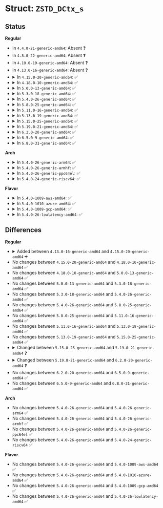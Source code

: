 # Struct: <code>ZSTD_DCtx_s</code>

## Status
<b>Regular</b>
<ul>
<li>
In <code>4.4.0-21-generic-amd64</code>: Absent ❓
</li>
<li>
In <code>4.8.0-22-generic-amd64</code>: Absent ❓
</li>
<li>
In <code>4.10.0-19-generic-amd64</code>: Absent ❓
</li>
<li>
In <code>4.13.0-16-generic-amd64</code>: Absent ❓
</li>
<li>
<details>
<summary>In <code>4.15.0-20-generic-amd64</code>: ✅</summary>

```c
struct ZSTD_DCtx_s {
    const FSE_DTable * LLTptr;
    const FSE_DTable * MLTptr;
    const FSE_DTable * OFTptr;
    const HUF_DTable * HUFptr;
    ZSTD_entropyTables_t entropy;
    const void * previousDstEnd;
    const void * base;
    const void * vBase;
    const void * dictEnd;
    size_t expected;
    ZSTD_frameParams fParams;
    blockType_e bType;
    ZSTD_dStage stage;
    U32 litEntropy;
    U32 fseEntropy;
    struct xxh64_state xxhState;
    size_t headerSize;
    U32 dictID;
    const BYTE * litPtr;
    ZSTD_customMem customMem;
    size_t litSize;
    size_t rleSize;
    BYTE[131080] litBuffer;
    BYTE[18] headerBuffer;
}
```
</details>
</li>
<li>
<details>
<summary>In <code>4.18.0-10-generic-amd64</code>: ✅</summary>

```c
struct ZSTD_DCtx_s {
    const FSE_DTable * LLTptr;
    const FSE_DTable * MLTptr;
    const FSE_DTable * OFTptr;
    const HUF_DTable * HUFptr;
    ZSTD_entropyTables_t entropy;
    const void * previousDstEnd;
    const void * base;
    const void * vBase;
    const void * dictEnd;
    size_t expected;
    ZSTD_frameParams fParams;
    blockType_e bType;
    ZSTD_dStage stage;
    U32 litEntropy;
    U32 fseEntropy;
    struct xxh64_state xxhState;
    size_t headerSize;
    U32 dictID;
    const BYTE * litPtr;
    ZSTD_customMem customMem;
    size_t litSize;
    size_t rleSize;
    BYTE[131080] litBuffer;
    BYTE[18] headerBuffer;
}
```
</details>
</li>
<li>
<details>
<summary>In <code>5.0.0-13-generic-amd64</code>: ✅</summary>

```c
struct ZSTD_DCtx_s {
    const FSE_DTable * LLTptr;
    const FSE_DTable * MLTptr;
    const FSE_DTable * OFTptr;
    const HUF_DTable * HUFptr;
    ZSTD_entropyTables_t entropy;
    const void * previousDstEnd;
    const void * base;
    const void * vBase;
    const void * dictEnd;
    size_t expected;
    ZSTD_frameParams fParams;
    blockType_e bType;
    ZSTD_dStage stage;
    U32 litEntropy;
    U32 fseEntropy;
    struct xxh64_state xxhState;
    size_t headerSize;
    U32 dictID;
    const BYTE * litPtr;
    ZSTD_customMem customMem;
    size_t litSize;
    size_t rleSize;
    BYTE[131080] litBuffer;
    BYTE[18] headerBuffer;
}
```
</details>
</li>
<li>
<details>
<summary>In <code>5.3.0-18-generic-amd64</code>: ✅</summary>

```c
struct ZSTD_DCtx_s {
    const FSE_DTable * LLTptr;
    const FSE_DTable * MLTptr;
    const FSE_DTable * OFTptr;
    const HUF_DTable * HUFptr;
    ZSTD_entropyTables_t entropy;
    const void * previousDstEnd;
    const void * base;
    const void * vBase;
    const void * dictEnd;
    size_t expected;
    ZSTD_frameParams fParams;
    blockType_e bType;
    ZSTD_dStage stage;
    U32 litEntropy;
    U32 fseEntropy;
    struct xxh64_state xxhState;
    size_t headerSize;
    U32 dictID;
    const BYTE * litPtr;
    ZSTD_customMem customMem;
    size_t litSize;
    size_t rleSize;
    BYTE[131080] litBuffer;
    BYTE[18] headerBuffer;
}
```
</details>
</li>
<li>
<details>
<summary>In <code>5.4.0-26-generic-amd64</code>: ✅</summary>

```c
struct ZSTD_DCtx_s {
    const FSE_DTable * LLTptr;
    const FSE_DTable * MLTptr;
    const FSE_DTable * OFTptr;
    const HUF_DTable * HUFptr;
    ZSTD_entropyTables_t entropy;
    const void * previousDstEnd;
    const void * base;
    const void * vBase;
    const void * dictEnd;
    size_t expected;
    ZSTD_frameParams fParams;
    blockType_e bType;
    ZSTD_dStage stage;
    U32 litEntropy;
    U32 fseEntropy;
    struct xxh64_state xxhState;
    size_t headerSize;
    U32 dictID;
    const BYTE * litPtr;
    ZSTD_customMem customMem;
    size_t litSize;
    size_t rleSize;
    BYTE[131080] litBuffer;
    BYTE[18] headerBuffer;
}
```
</details>
</li>
<li>
<details>
<summary>In <code>5.8.0-25-generic-amd64</code>: ✅</summary>

```c
struct ZSTD_DCtx_s {
    const FSE_DTable * LLTptr;
    const FSE_DTable * MLTptr;
    const FSE_DTable * OFTptr;
    const HUF_DTable * HUFptr;
    ZSTD_entropyTables_t entropy;
    const void * previousDstEnd;
    const void * base;
    const void * vBase;
    const void * dictEnd;
    size_t expected;
    ZSTD_frameParams fParams;
    blockType_e bType;
    ZSTD_dStage stage;
    U32 litEntropy;
    U32 fseEntropy;
    struct xxh64_state xxhState;
    size_t headerSize;
    U32 dictID;
    const BYTE * litPtr;
    ZSTD_customMem customMem;
    size_t litSize;
    size_t rleSize;
    BYTE[131080] litBuffer;
    BYTE[18] headerBuffer;
}
```
</details>
</li>
<li>
<details>
<summary>In <code>5.11.0-16-generic-amd64</code>: ✅</summary>

```c
struct ZSTD_DCtx_s {
    const FSE_DTable * LLTptr;
    const FSE_DTable * MLTptr;
    const FSE_DTable * OFTptr;
    const HUF_DTable * HUFptr;
    ZSTD_entropyTables_t entropy;
    const void * previousDstEnd;
    const void * base;
    const void * vBase;
    const void * dictEnd;
    size_t expected;
    ZSTD_frameParams fParams;
    blockType_e bType;
    ZSTD_dStage stage;
    U32 litEntropy;
    U32 fseEntropy;
    struct xxh64_state xxhState;
    size_t headerSize;
    U32 dictID;
    const BYTE * litPtr;
    ZSTD_customMem customMem;
    size_t litSize;
    size_t rleSize;
    BYTE[131080] litBuffer;
    BYTE[18] headerBuffer;
}
```
</details>
</li>
<li>
<details>
<summary>In <code>5.13.0-19-generic-amd64</code>: ✅</summary>

```c
struct ZSTD_DCtx_s {
    const FSE_DTable * LLTptr;
    const FSE_DTable * MLTptr;
    const FSE_DTable * OFTptr;
    const HUF_DTable * HUFptr;
    ZSTD_entropyTables_t entropy;
    const void * previousDstEnd;
    const void * base;
    const void * vBase;
    const void * dictEnd;
    size_t expected;
    ZSTD_frameParams fParams;
    blockType_e bType;
    ZSTD_dStage stage;
    U32 litEntropy;
    U32 fseEntropy;
    struct xxh64_state xxhState;
    size_t headerSize;
    U32 dictID;
    const BYTE * litPtr;
    ZSTD_customMem customMem;
    size_t litSize;
    size_t rleSize;
    BYTE[131080] litBuffer;
    BYTE[18] headerBuffer;
}
```
</details>
</li>
<li>
<details>
<summary>In <code>5.15.0-25-generic-amd64</code>: ✅</summary>

```c
struct ZSTD_DCtx_s {
    const FSE_DTable * LLTptr;
    const FSE_DTable * MLTptr;
    const FSE_DTable * OFTptr;
    const HUF_DTable * HUFptr;
    ZSTD_entropyTables_t entropy;
    const void * previousDstEnd;
    const void * base;
    const void * vBase;
    const void * dictEnd;
    size_t expected;
    ZSTD_frameParams fParams;
    blockType_e bType;
    ZSTD_dStage stage;
    U32 litEntropy;
    U32 fseEntropy;
    struct xxh64_state xxhState;
    size_t headerSize;
    U32 dictID;
    const BYTE * litPtr;
    ZSTD_customMem customMem;
    size_t litSize;
    size_t rleSize;
    BYTE[131080] litBuffer;
    BYTE[18] headerBuffer;
}
```
</details>
</li>
<li>
<details>
<summary>In <code>5.19.0-21-generic-amd64</code>: ✅</summary>

```c
struct ZSTD_DCtx_s {
    const ZSTD_seqSymbol * LLTptr;
    const ZSTD_seqSymbol * MLTptr;
    const ZSTD_seqSymbol * OFTptr;
    const HUF_DTable * HUFptr;
    ZSTD_entropyDTables_t entropy;
    U32[640] workspace;
    const void * previousDstEnd;
    const void * prefixStart;
    const void * virtualStart;
    const void * dictEnd;
    size_t expected;
    ZSTD_frameHeader fParams;
    U64 processedCSize;
    U64 decodedSize;
    blockType_e bType;
    ZSTD_dStage stage;
    U32 litEntropy;
    U32 fseEntropy;
    struct xxh64_state xxhState;
    size_t headerSize;
    ZSTD_format_e format;
    ZSTD_forceIgnoreChecksum_e forceIgnoreChecksum;
    U32 validateChecksum;
    const BYTE * litPtr;
    ZSTD_customMem customMem;
    size_t litSize;
    size_t rleSize;
    size_t staticSize;
    int bmi2;
    ZSTD_DDict * ddictLocal;
    const ZSTD_DDict * ddict;
    U32 dictID;
    int ddictIsCold;
    ZSTD_dictUses_e dictUses;
    ZSTD_DDictHashSet * ddictSet;
    ZSTD_refMultipleDDicts_e refMultipleDDicts;
    ZSTD_dStreamStage streamStage;
    char * inBuff;
    size_t inBuffSize;
    size_t inPos;
    size_t maxWindowSize;
    char * outBuff;
    size_t outBuffSize;
    size_t outStart;
    size_t outEnd;
    size_t lhSize;
    void * legacyContext;
    U32 previousLegacyVersion;
    U32 legacyVersion;
    U32 hostageByte;
    int noForwardProgress;
    ZSTD_bufferMode_e outBufferMode;
    ZSTD_outBuffer expectedOutBuffer;
    BYTE[131104] litBuffer;
    BYTE[18] headerBuffer;
    size_t oversizedDuration;
}
```
</details>
</li>
<li>
<details>
<summary>In <code>6.2.0-20-generic-amd64</code>: ✅</summary>

```c
struct ZSTD_DCtx_s {
    const ZSTD_seqSymbol * LLTptr;
    const ZSTD_seqSymbol * MLTptr;
    const ZSTD_seqSymbol * OFTptr;
    const HUF_DTable * HUFptr;
    ZSTD_entropyDTables_t entropy;
    U32[640] workspace;
    const void * previousDstEnd;
    const void * prefixStart;
    const void * virtualStart;
    const void * dictEnd;
    size_t expected;
    ZSTD_frameHeader fParams;
    U64 processedCSize;
    U64 decodedSize;
    blockType_e bType;
    ZSTD_dStage stage;
    U32 litEntropy;
    U32 fseEntropy;
    struct xxh64_state xxhState;
    size_t headerSize;
    ZSTD_format_e format;
    ZSTD_forceIgnoreChecksum_e forceIgnoreChecksum;
    U32 validateChecksum;
    const BYTE * litPtr;
    ZSTD_customMem customMem;
    size_t litSize;
    size_t rleSize;
    size_t staticSize;
    int bmi2;
    ZSTD_DDict * ddictLocal;
    const ZSTD_DDict * ddict;
    U32 dictID;
    int ddictIsCold;
    ZSTD_dictUses_e dictUses;
    ZSTD_DDictHashSet * ddictSet;
    ZSTD_refMultipleDDicts_e refMultipleDDicts;
    ZSTD_dStreamStage streamStage;
    char * inBuff;
    size_t inBuffSize;
    size_t inPos;
    size_t maxWindowSize;
    char * outBuff;
    size_t outBuffSize;
    size_t outStart;
    size_t outEnd;
    size_t lhSize;
    U32 hostageByte;
    int noForwardProgress;
    ZSTD_bufferMode_e outBufferMode;
    ZSTD_outBuffer expectedOutBuffer;
    BYTE * litBuffer;
    const BYTE * litBufferEnd;
    ZSTD_litLocation_e litBufferLocation;
    BYTE[65568] litExtraBuffer;
    BYTE[18] headerBuffer;
    size_t oversizedDuration;
}
```
</details>
</li>
<li>
<details>
<summary>In <code>6.5.0-9-generic-amd64</code>: ✅</summary>

```c
struct ZSTD_DCtx_s {
    const ZSTD_seqSymbol * LLTptr;
    const ZSTD_seqSymbol * MLTptr;
    const ZSTD_seqSymbol * OFTptr;
    const HUF_DTable * HUFptr;
    ZSTD_entropyDTables_t entropy;
    U32[640] workspace;
    const void * previousDstEnd;
    const void * prefixStart;
    const void * virtualStart;
    const void * dictEnd;
    size_t expected;
    ZSTD_frameHeader fParams;
    U64 processedCSize;
    U64 decodedSize;
    blockType_e bType;
    ZSTD_dStage stage;
    U32 litEntropy;
    U32 fseEntropy;
    struct xxh64_state xxhState;
    size_t headerSize;
    ZSTD_format_e format;
    ZSTD_forceIgnoreChecksum_e forceIgnoreChecksum;
    U32 validateChecksum;
    const BYTE * litPtr;
    ZSTD_customMem customMem;
    size_t litSize;
    size_t rleSize;
    size_t staticSize;
    int bmi2;
    ZSTD_DDict * ddictLocal;
    const ZSTD_DDict * ddict;
    U32 dictID;
    int ddictIsCold;
    ZSTD_dictUses_e dictUses;
    ZSTD_DDictHashSet * ddictSet;
    ZSTD_refMultipleDDicts_e refMultipleDDicts;
    ZSTD_dStreamStage streamStage;
    char * inBuff;
    size_t inBuffSize;
    size_t inPos;
    size_t maxWindowSize;
    char * outBuff;
    size_t outBuffSize;
    size_t outStart;
    size_t outEnd;
    size_t lhSize;
    U32 hostageByte;
    int noForwardProgress;
    ZSTD_bufferMode_e outBufferMode;
    ZSTD_outBuffer expectedOutBuffer;
    BYTE * litBuffer;
    const BYTE * litBufferEnd;
    ZSTD_litLocation_e litBufferLocation;
    BYTE[65568] litExtraBuffer;
    BYTE[18] headerBuffer;
    size_t oversizedDuration;
}
```
</details>
</li>
<li>
<details>
<summary>In <code>6.8.0-31-generic-amd64</code>: ✅</summary>

```c
struct ZSTD_DCtx_s {
    const ZSTD_seqSymbol * LLTptr;
    const ZSTD_seqSymbol * MLTptr;
    const ZSTD_seqSymbol * OFTptr;
    const HUF_DTable * HUFptr;
    ZSTD_entropyDTables_t entropy;
    U32[640] workspace;
    const void * previousDstEnd;
    const void * prefixStart;
    const void * virtualStart;
    const void * dictEnd;
    size_t expected;
    ZSTD_frameHeader fParams;
    U64 processedCSize;
    U64 decodedSize;
    blockType_e bType;
    ZSTD_dStage stage;
    U32 litEntropy;
    U32 fseEntropy;
    struct xxh64_state xxhState;
    size_t headerSize;
    ZSTD_format_e format;
    ZSTD_forceIgnoreChecksum_e forceIgnoreChecksum;
    U32 validateChecksum;
    const BYTE * litPtr;
    ZSTD_customMem customMem;
    size_t litSize;
    size_t rleSize;
    size_t staticSize;
    int bmi2;
    ZSTD_DDict * ddictLocal;
    const ZSTD_DDict * ddict;
    U32 dictID;
    int ddictIsCold;
    ZSTD_dictUses_e dictUses;
    ZSTD_DDictHashSet * ddictSet;
    ZSTD_refMultipleDDicts_e refMultipleDDicts;
    ZSTD_dStreamStage streamStage;
    char * inBuff;
    size_t inBuffSize;
    size_t inPos;
    size_t maxWindowSize;
    char * outBuff;
    size_t outBuffSize;
    size_t outStart;
    size_t outEnd;
    size_t lhSize;
    U32 hostageByte;
    int noForwardProgress;
    ZSTD_bufferMode_e outBufferMode;
    ZSTD_outBuffer expectedOutBuffer;
    BYTE * litBuffer;
    const BYTE * litBufferEnd;
    ZSTD_litLocation_e litBufferLocation;
    BYTE[65568] litExtraBuffer;
    BYTE[18] headerBuffer;
    size_t oversizedDuration;
}
```
</details>
</li>
</ul>
<b>Arch</b>
<ul>
<li>
<details>
<summary>In <code>5.4.0-26-generic-arm64</code>: ✅</summary>

```c
struct ZSTD_DCtx_s {
    const FSE_DTable * LLTptr;
    const FSE_DTable * MLTptr;
    const FSE_DTable * OFTptr;
    const HUF_DTable * HUFptr;
    ZSTD_entropyTables_t entropy;
    const void * previousDstEnd;
    const void * base;
    const void * vBase;
    const void * dictEnd;
    size_t expected;
    ZSTD_frameParams fParams;
    blockType_e bType;
    ZSTD_dStage stage;
    U32 litEntropy;
    U32 fseEntropy;
    struct xxh64_state xxhState;
    size_t headerSize;
    U32 dictID;
    const BYTE * litPtr;
    ZSTD_customMem customMem;
    size_t litSize;
    size_t rleSize;
    BYTE[131080] litBuffer;
    BYTE[18] headerBuffer;
}
```
</details>
</li>
<li>
<details>
<summary>In <code>5.4.0-26-generic-armhf</code>: ✅</summary>

```c
struct ZSTD_DCtx_s {
    const FSE_DTable * LLTptr;
    const FSE_DTable * MLTptr;
    const FSE_DTable * OFTptr;
    const HUF_DTable * HUFptr;
    ZSTD_entropyTables_t entropy;
    const void * previousDstEnd;
    const void * base;
    const void * vBase;
    const void * dictEnd;
    size_t expected;
    ZSTD_frameParams fParams;
    blockType_e bType;
    ZSTD_dStage stage;
    U32 litEntropy;
    U32 fseEntropy;
    struct xxh64_state xxhState;
    size_t headerSize;
    U32 dictID;
    const BYTE * litPtr;
    ZSTD_customMem customMem;
    size_t litSize;
    size_t rleSize;
    BYTE[131080] litBuffer;
    BYTE[18] headerBuffer;
}
```
</details>
</li>
<li>
<details>
<summary>In <code>5.4.0-26-generic-ppc64el</code>: ✅</summary>

```c
struct ZSTD_DCtx_s {
    const FSE_DTable * LLTptr;
    const FSE_DTable * MLTptr;
    const FSE_DTable * OFTptr;
    const HUF_DTable * HUFptr;
    ZSTD_entropyTables_t entropy;
    const void * previousDstEnd;
    const void * base;
    const void * vBase;
    const void * dictEnd;
    size_t expected;
    ZSTD_frameParams fParams;
    blockType_e bType;
    ZSTD_dStage stage;
    U32 litEntropy;
    U32 fseEntropy;
    struct xxh64_state xxhState;
    size_t headerSize;
    U32 dictID;
    const BYTE * litPtr;
    ZSTD_customMem customMem;
    size_t litSize;
    size_t rleSize;
    BYTE[131080] litBuffer;
    BYTE[18] headerBuffer;
}
```
</details>
</li>
<li>
<details>
<summary>In <code>5.4.0-24-generic-riscv64</code>: ✅</summary>

```c
struct ZSTD_DCtx_s {
    const FSE_DTable * LLTptr;
    const FSE_DTable * MLTptr;
    const FSE_DTable * OFTptr;
    const HUF_DTable * HUFptr;
    ZSTD_entropyTables_t entropy;
    const void * previousDstEnd;
    const void * base;
    const void * vBase;
    const void * dictEnd;
    size_t expected;
    ZSTD_frameParams fParams;
    blockType_e bType;
    ZSTD_dStage stage;
    U32 litEntropy;
    U32 fseEntropy;
    struct xxh64_state xxhState;
    size_t headerSize;
    U32 dictID;
    const BYTE * litPtr;
    ZSTD_customMem customMem;
    size_t litSize;
    size_t rleSize;
    BYTE[131080] litBuffer;
    BYTE[18] headerBuffer;
}
```
</details>
</li>
</ul>
<b>Flavor</b>
<ul>
<li>
<details>
<summary>In <code>5.4.0-1009-aws-amd64</code>: ✅</summary>

```c
struct ZSTD_DCtx_s {
    const FSE_DTable * LLTptr;
    const FSE_DTable * MLTptr;
    const FSE_DTable * OFTptr;
    const HUF_DTable * HUFptr;
    ZSTD_entropyTables_t entropy;
    const void * previousDstEnd;
    const void * base;
    const void * vBase;
    const void * dictEnd;
    size_t expected;
    ZSTD_frameParams fParams;
    blockType_e bType;
    ZSTD_dStage stage;
    U32 litEntropy;
    U32 fseEntropy;
    struct xxh64_state xxhState;
    size_t headerSize;
    U32 dictID;
    const BYTE * litPtr;
    ZSTD_customMem customMem;
    size_t litSize;
    size_t rleSize;
    BYTE[131080] litBuffer;
    BYTE[18] headerBuffer;
}
```
</details>
</li>
<li>
<details>
<summary>In <code>5.4.0-1010-azure-amd64</code>: ✅</summary>

```c
struct ZSTD_DCtx_s {
    const FSE_DTable * LLTptr;
    const FSE_DTable * MLTptr;
    const FSE_DTable * OFTptr;
    const HUF_DTable * HUFptr;
    ZSTD_entropyTables_t entropy;
    const void * previousDstEnd;
    const void * base;
    const void * vBase;
    const void * dictEnd;
    size_t expected;
    ZSTD_frameParams fParams;
    blockType_e bType;
    ZSTD_dStage stage;
    U32 litEntropy;
    U32 fseEntropy;
    struct xxh64_state xxhState;
    size_t headerSize;
    U32 dictID;
    const BYTE * litPtr;
    ZSTD_customMem customMem;
    size_t litSize;
    size_t rleSize;
    BYTE[131080] litBuffer;
    BYTE[18] headerBuffer;
}
```
</details>
</li>
<li>
<details>
<summary>In <code>5.4.0-1009-gcp-amd64</code>: ✅</summary>

```c
struct ZSTD_DCtx_s {
    const FSE_DTable * LLTptr;
    const FSE_DTable * MLTptr;
    const FSE_DTable * OFTptr;
    const HUF_DTable * HUFptr;
    ZSTD_entropyTables_t entropy;
    const void * previousDstEnd;
    const void * base;
    const void * vBase;
    const void * dictEnd;
    size_t expected;
    ZSTD_frameParams fParams;
    blockType_e bType;
    ZSTD_dStage stage;
    U32 litEntropy;
    U32 fseEntropy;
    struct xxh64_state xxhState;
    size_t headerSize;
    U32 dictID;
    const BYTE * litPtr;
    ZSTD_customMem customMem;
    size_t litSize;
    size_t rleSize;
    BYTE[131080] litBuffer;
    BYTE[18] headerBuffer;
}
```
</details>
</li>
<li>
<details>
<summary>In <code>5.4.0-26-lowlatency-amd64</code>: ✅</summary>

```c
struct ZSTD_DCtx_s {
    const FSE_DTable * LLTptr;
    const FSE_DTable * MLTptr;
    const FSE_DTable * OFTptr;
    const HUF_DTable * HUFptr;
    ZSTD_entropyTables_t entropy;
    const void * previousDstEnd;
    const void * base;
    const void * vBase;
    const void * dictEnd;
    size_t expected;
    ZSTD_frameParams fParams;
    blockType_e bType;
    ZSTD_dStage stage;
    U32 litEntropy;
    U32 fseEntropy;
    struct xxh64_state xxhState;
    size_t headerSize;
    U32 dictID;
    const BYTE * litPtr;
    ZSTD_customMem customMem;
    size_t litSize;
    size_t rleSize;
    BYTE[131080] litBuffer;
    BYTE[18] headerBuffer;
}
```
</details>
</li>
</ul>

## Differences
<b>Regular</b>
<ul>
<li>
<details>
<summary>Added between <code>4.13.0-16-generic-amd64</code> and <code>4.15.0-20-generic-amd64</code> ➕</summary>

```c
struct ZSTD_DCtx_s {
    const FSE_DTable * LLTptr;
    const FSE_DTable * MLTptr;
    const FSE_DTable * OFTptr;
    const HUF_DTable * HUFptr;
    ZSTD_entropyTables_t entropy;
    const void * previousDstEnd;
    const void * base;
    const void * vBase;
    const void * dictEnd;
    size_t expected;
    ZSTD_frameParams fParams;
    blockType_e bType;
    ZSTD_dStage stage;
    U32 litEntropy;
    U32 fseEntropy;
    struct xxh64_state xxhState;
    size_t headerSize;
    U32 dictID;
    const BYTE * litPtr;
    ZSTD_customMem customMem;
    size_t litSize;
    size_t rleSize;
    BYTE[131080] litBuffer;
    BYTE[18] headerBuffer;
}
```
</details>
</li>
<li>
No changes between <code>4.15.0-20-generic-amd64</code> and <code>4.18.0-10-generic-amd64</code> ✅
</li>
<li>
No changes between <code>4.18.0-10-generic-amd64</code> and <code>5.0.0-13-generic-amd64</code> ✅
</li>
<li>
No changes between <code>5.0.0-13-generic-amd64</code> and <code>5.3.0-18-generic-amd64</code> ✅
</li>
<li>
No changes between <code>5.3.0-18-generic-amd64</code> and <code>5.4.0-26-generic-amd64</code> ✅
</li>
<li>
No changes between <code>5.4.0-26-generic-amd64</code> and <code>5.8.0-25-generic-amd64</code> ✅
</li>
<li>
No changes between <code>5.8.0-25-generic-amd64</code> and <code>5.11.0-16-generic-amd64</code> ✅
</li>
<li>
No changes between <code>5.11.0-16-generic-amd64</code> and <code>5.13.0-19-generic-amd64</code> ✅
</li>
<li>
No changes between <code>5.13.0-19-generic-amd64</code> and <code>5.15.0-25-generic-amd64</code> ✅
</li>
<li>
<details>
<summary>Changed between <code>5.15.0-25-generic-amd64</code> and <code>5.19.0-21-generic-amd64</code> ❓</summary>
<ul>
<li>
<b>Field added. </b>
<code>U32[640] workspace</code>
</li>
<li>
<b>Field added. </b>
<code>const void * prefixStart</code>
</li>
<li>
<b>Field added. </b>
<code>const void * virtualStart</code>
</li>
<li>
<b>Field added. </b>
<code>U64 processedCSize</code>
</li>
<li>
<b>Field added. </b>
<code>U64 decodedSize</code>
</li>
<li>
<b>Field added. </b>
<code>ZSTD_format_e format</code>
</li>
<li>
<b>Field added. </b>
<code>ZSTD_forceIgnoreChecksum_e forceIgnoreChecksum</code>
</li>
<li>
<b>Field added. </b>
<code>U32 validateChecksum</code>
</li>
<li>
<b>Field added. </b>
<code>size_t staticSize</code>
</li>
<li>
<b>Field added. </b>
<code>int bmi2</code>
</li>
<li>
<b>Field added. </b>
<code>ZSTD_DDict * ddictLocal</code>
</li>
<li>
<b>Field added. </b>
<code>const ZSTD_DDict * ddict</code>
</li>
<li>
<b>Field added. </b>
<code>int ddictIsCold</code>
</li>
<li>
<b>Field added. </b>
<code>ZSTD_dictUses_e dictUses</code>
</li>
<li>
<b>Field added. </b>
<code>ZSTD_DDictHashSet * ddictSet</code>
</li>
<li>
<b>Field added. </b>
<code>ZSTD_refMultipleDDicts_e refMultipleDDicts</code>
</li>
<li>
<b>Field added. </b>
<code>ZSTD_dStreamStage streamStage</code>
</li>
<li>
<b>Field added. </b>
<code>char * inBuff</code>
</li>
<li>
<b>Field added. </b>
<code>size_t inBuffSize</code>
</li>
<li>
<b>Field added. </b>
<code>size_t inPos</code>
</li>
<li>
<b>Field added. </b>
<code>size_t maxWindowSize</code>
</li>
<li>
<b>Field added. </b>
<code>char * outBuff</code>
</li>
<li>
<b>Field added. </b>
<code>size_t outBuffSize</code>
</li>
<li>
<b>Field added. </b>
<code>size_t outStart</code>
</li>
<li>
<b>Field added. </b>
<code>size_t outEnd</code>
</li>
<li>
<b>Field added. </b>
<code>size_t lhSize</code>
</li>
<li>
<b>Field added. </b>
<code>void * legacyContext</code>
</li>
<li>
<b>Field added. </b>
<code>U32 previousLegacyVersion</code>
</li>
<li>
<b>Field added. </b>
<code>U32 legacyVersion</code>
</li>
<li>
<b>Field added. </b>
<code>U32 hostageByte</code>
</li>
<li>
<b>Field added. </b>
<code>int noForwardProgress</code>
</li>
<li>
<b>Field added. </b>
<code>ZSTD_bufferMode_e outBufferMode</code>
</li>
<li>
<b>Field added. </b>
<code>ZSTD_outBuffer expectedOutBuffer</code>
</li>
<li>
<b>Field added. </b>
<code>size_t oversizedDuration</code>
</li>
<li>
<b>Field removed. </b>
<code>const void * base</code>
</li>
<li>
<b>Field removed. </b>
<code>const void * vBase</code>
</li>
<li>
<b>Field type changed. </b>
<code>const FSE_DTable * LLTptr</code> ➡️ <code>const ZSTD_seqSymbol * LLTptr</code>
</li>
<li>
<b>Field type changed. </b>
<code>const FSE_DTable * MLTptr</code> ➡️ <code>const ZSTD_seqSymbol * MLTptr</code>
</li>
<li>
<b>Field type changed. </b>
<code>const FSE_DTable * OFTptr</code> ➡️ <code>const ZSTD_seqSymbol * OFTptr</code>
</li>
<li>
<b>Field type changed. </b>
<code>ZSTD_entropyTables_t entropy</code> ➡️ <code>ZSTD_entropyDTables_t entropy</code>
</li>
<li>
<b>Field type changed. </b>
<code>ZSTD_frameParams fParams</code> ➡️ <code>ZSTD_frameHeader fParams</code>
</li>
<li>
<b>Field type changed. </b>
<code>BYTE[131080] litBuffer</code> ➡️ <code>BYTE[131104] litBuffer</code>
</li>
</ul>
</details>
</li>
<li>
<details>
<summary>Changed between <code>5.19.0-21-generic-amd64</code> and <code>6.2.0-20-generic-amd64</code> ❓</summary>
<ul>
<li>
<b>Field added. </b>
<code>const BYTE * litBufferEnd</code>
</li>
<li>
<b>Field added. </b>
<code>ZSTD_litLocation_e litBufferLocation</code>
</li>
<li>
<b>Field added. </b>
<code>BYTE[65568] litExtraBuffer</code>
</li>
<li>
<b>Field removed. </b>
<code>void * legacyContext</code>
</li>
<li>
<b>Field removed. </b>
<code>U32 previousLegacyVersion</code>
</li>
<li>
<b>Field removed. </b>
<code>U32 legacyVersion</code>
</li>
<li>
<b>Field type changed. </b>
<code>BYTE[131104] litBuffer</code> ➡️ <code>BYTE * litBuffer</code>
</li>
</ul>
</details>
</li>
<li>
No changes between <code>6.2.0-20-generic-amd64</code> and <code>6.5.0-9-generic-amd64</code> ✅
</li>
<li>
No changes between <code>6.5.0-9-generic-amd64</code> and <code>6.8.0-31-generic-amd64</code> ✅
</li>
</ul>
<b>Arch</b>
<ul>
<li>
No changes between <code>5.4.0-26-generic-amd64</code> and <code>5.4.0-26-generic-arm64</code> ✅
</li>
<li>
No changes between <code>5.4.0-26-generic-amd64</code> and <code>5.4.0-26-generic-armhf</code> ✅
</li>
<li>
No changes between <code>5.4.0-26-generic-amd64</code> and <code>5.4.0-26-generic-ppc64el</code> ✅
</li>
<li>
No changes between <code>5.4.0-26-generic-amd64</code> and <code>5.4.0-24-generic-riscv64</code> ✅
</li>
</ul>
<b>Flavor</b>
<ul>
<li>
No changes between <code>5.4.0-26-generic-amd64</code> and <code>5.4.0-1009-aws-amd64</code> ✅
</li>
<li>
No changes between <code>5.4.0-26-generic-amd64</code> and <code>5.4.0-1010-azure-amd64</code> ✅
</li>
<li>
No changes between <code>5.4.0-26-generic-amd64</code> and <code>5.4.0-1009-gcp-amd64</code> ✅
</li>
<li>
No changes between <code>5.4.0-26-generic-amd64</code> and <code>5.4.0-26-lowlatency-amd64</code> ✅
</li>
</ul>

